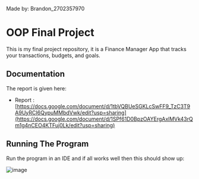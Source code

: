 Made by: Brandon_2702357970

# OOP Final Project

This is my final project repository, it is a Finance Manager App that tracks your transactions, budgets, and goals.

## Documentation

The report is given here:

- Report : [https://docs.google.com/document/d/1tbVQBUeSGKLcSwFF9_TzC3T9A9UyRCI6QypuMMbdVwk/edit?usp=sharing](https://docs.google.com/document/d/1SPf61D0BpzOAYErgAxlMVk43rQm1g4nCEO4KTFuj0Lk/edit?usp=sharing)

## Running The Program

Run the program in an IDE and if all works well then this should show up:

![image](https://github.com/CXZJ/OOP---Final-Project/assets/76394133/9ed11822-6c7f-4d42-adf8-0195b2564be1)
